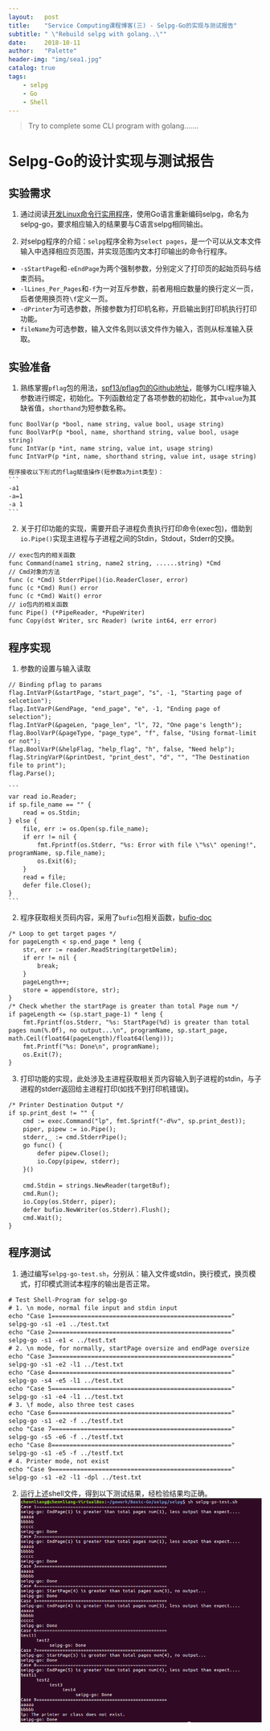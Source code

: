 ```yaml
---
layout:   post
title:    "Service Computing课程博客(三) - Selpg-Go的实现与测试报告"
subtitle: " \"Rebuild selpg with golang..\""
date:     2018-10-11
author:   "Palette"
header-img: "img/sea1.jpg"
catalog: true
tags:
    - selpg
    - Go
    - Shell
---
```


> Try to complete some CLI program with golang.......

# Selpg-Go的设计实现与测试报告

## 实验需求
1. 通过阅读[开发Linux命令行实用程序](https://www.ibm.com/developerworks/cn/linux/shell/clutil/index.html)，使用Go语言重新编码selpg，命名为selpg-go，要求相应输入的结果要与C语言selpg相同输出。

2. 对selpg程序的介绍：`selpg`程序全称为`select pages`，是一个可以从文本文件输入中选择相应页范围，并实现范围内文本打印输出的命令行程序。
* `-sStartPage`和`-eEndPage`为两个强制参数，分别定义了打印页的起始页码与结束页码。
* `-lLines_Per_Pages`和`-f`为一对互斥参数，前者用相应数量的换行定义一页，后者使用换页符`\f`定义一页。
* `-dPrinter`为可选参数，所接参数为打印机名称，开启输出到打印机执行打印功能。
* `fileName`为可选参数，输入文件名则以该文件作为输入，否则从标准输入获取。

## 实验准备
1. 熟练掌握`pflag`包的用法，[spf13/pflag包的Github地址](https://github.com/spf13/pflag)，能够为CLI程序输入参数进行绑定，初始化。下列函数给定了各项参数的初始化，其中`value`为其缺省值，`shorthand`为短参数名称。
```
func BoolVar(p *bool, name string, value bool, usage string)
func BoolVarP(p *bool, name, shorthand string, value bool, usage string)
func IntVar(p *int, name string, value int, usage string)
func IntVarP(p *int, name, shorthand string, value int, usage string)
```
	程序接收以下形式的flag赋值操作(短参数a为int类型)：
	```
	-a1
	-a=1
	-a 1
	```

2. 关于打印功能的实现，需要开启子进程负责执行打印命令(exec包)，借助到`io.Pipe()`实现主进程与子进程之间的Stdin，Stdout，Stderr的交换。
```
// exec包内的相关函数
func Command(name1 string, name2 string, ......string) *Cmd
// Cmd对象的方法
func (c *Cmd) StderrPipe()(io.ReaderCloser, error)
func (c *Cmd) Run() error
func (c *Cmd) Wait() error 
// io包内的相关函数
func Pipe() (*PipeReader, *PupeWriter)
func Copy(dst Writer, src Reader) (write int64, err error)
```

## 程序实现
1. 参数的设置与输入读取
```
// Binding pflag to params
flag.IntVarP(&startPage, "start_page", "s", -1, "Starting page of selcetion");
flag.IntVarP(&endPage, "end_page", "e", -1, "Ending page of selection");
flag.IntVarP(&pageLen, "page_len", "l", 72, "One page's length");
flag.BoolVarP(&pageType, "page_type", "f", false, "Using format-limit or not");
flag.BoolVarP(&helpFlag, "help_flag", "h", false, "Need help");
flag.StringVarP(&printDest, "print_dest", "d", "", "The Destination file to print");
flag.Parse();
```

	```
	var read io.Reader;
	if sp.file_name == "" {
		read = os.Stdin;
	} else {
		file, err := os.Open(sp.file_name);
		if err != nil {
			fmt.Fprintf(os.Stderr, "%s: Error with file \"%s\" opening!", programName, sp.file_name);
			os.Exit(6);
		}
		read = file;
		defer file.Close();
	}
	```

2. 程序获取相关页码内容，采用了`bufio`包相关函数，[bufio-doc](https://godoc.org/bufio/)
```
/* Loop to get target pages */
for pageLength < sp.end_page * leng {
	str, err := reader.ReadString(targetDelim);
	if err != nil {
		break;
	}
	pageLength++;
	store = append(store, str);
}
/* Check whether the startPage is greater than total Page num */
if pageLength <= (sp.start_page-1) * leng {
	fmt.Fprintf(os.Stderr, "%s: StartPage(%d) is greater than total pages num(%.0f), no output...\n", programName, sp.start_page, math.Ceil(float64(pageLength)/float64(leng)));
	fmt.Printf("%s: Done\n", programName);
	os.Exit(7);
}
```

3. 打印功能的实现，此处涉及主进程获取相关页内容输入到子进程的stdin，与子进程的stderr返回给主进程打印(如找不到打印机错误)。
```
/* Printer Destination Output */
if sp.print_dest != "" {
	cmd := exec.Command("lp", fmt.Sprintf("-d%v", sp.print_dest));
	piper, pipew := io.Pipe();
	stderr,_ := cmd.StderrPipe();
	go func() {
		defer pipew.Close();
		io.Copy(pipew, stderr);
	}()

	cmd.Stdin = strings.NewReader(targetBuf);
	cmd.Run();
	io.Copy(os.Stderr, piper);
	defer bufio.NewWriter(os.Stderr).Flush();
	cmd.Wait();
}
```

## 程序测试
1. 通过编写`selpg-go-test.sh`，分别从：输入文件或stdin，换行模式，换页模式，打印模式测试本程序的输出是否正常。
```
# Test Shell-Program for selpg-go
# 1. \n mode, normal file input and stdin input
echo "Case 1=================================================="
selpg-go -s1 -e1 ../test.txt
echo "Case 2=================================================="
selpg-go -s1 -e1 < ../test.txt
# 2. \n mode, for normally, startPage oversize and endPage oversize
echo "Case 3=================================================="
selpg-go -s1 -e2 -l1 ../test.txt
echo "Case 4=================================================="
selpg-go -s4 -e5 -l1 ../test.txt
echo "Case 5=================================================="
selpg-go -s1 -e4 -l1 ../test.txt
# 3. \f mode, also three test cases
echo "Case 6=================================================="
selpg-go -s1 -e2 -f ../testf.txt
echo "Case 7=================================================="
selpg-go -s5 -e6 -f ../testf.txt
echo "Case 8=================================================="
selpg-go -s1 -e5 -f ../testf.txt
# 4. Printer mode, not exist
echo "Case 9=================================================="
selpg-go -s1 -e2 -l1 -dpl ../test.txt
```

2. 运行上述shell文件，得到以下测试结果，经检验结果均正确。
![img](/img/res1.jpg)

<div id="container"></div>
<link rel="stylesheet" href="https://imsun.GitHub.io/gitment/style/default.css">
<script src="https://imsun.GitHub.io/gitment/dist/gitment.browser.js"></script>
<script>
  const myTheme = {
  render(state, instance) {
    const container = document.createElement('div')
    container.lang = "en-US"
    container.className = 'gitment-container gitment-root-container'
    container.appendChild(instance.renderHeader(state, instance))
    container.appendChild(instance.renderEditor(state, instance))
    container.appendChild(instance.renderComments(state, instance))
    container.appendChild(instance.renderFooter(state, instance))
    return container
  },
}

var gitment = new Gitment({
  id: '<%= page.date %>',
  owner: 'Palette25',
  repo: 'Comments',
  oauth: {
    client_id: 'a1ac2783392c3eef32c1',
    client_secret: 'ea8605a4a85131c5012ba8f200f87702e15a05b0',
  },
  theme: myTheme,
})
gitment.render('container')
</script>